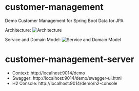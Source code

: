 # customer-management
Demo Customer Management for Spring Boot Data for JPA

Architecture:
![Architecture](https://raw.github.com/lofidewanto/demo-gwt-springboot/master/src/main/docs/demo-gwt-springboot-architecture.jpg)

Service and Domain Model:
![Service and Domain Model](https://raw.github.com/lofidewanto/demo-gwt-springboot/master/src/main/docs/demo-gwt-springboot-model.jpg)

# customer-management-server
- Context: http://localhost:9014/demo
- Swagger: http://localhost:9014/demo/swagger-ui.html
- H2 Console: http://localhost:9014/demo/h2-console